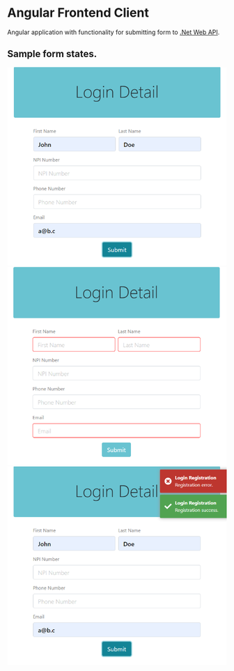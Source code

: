 # Angular Frontend Client

Angular application with functionality for submitting form to [.Net Web API](https://github.com/AlejandroCruz/availity-angular-demo/tree/main/AvailityAPI).

## Sample form states.

![Login sample 1](https://github.com/AlejandroCruz/availity-angular-demo/blob/main/AvailityClient/src/assets/gui-1.png)
![Login sample 2](https://github.com/AlejandroCruz/availity-angular-demo/blob/main/AvailityClient/src/assets/gui-2.png)
![Login sample 3](https://github.com/AlejandroCruz/availity-angular-demo/blob/main/AvailityClient/src/assets/gui-3.png)
